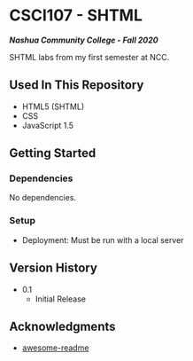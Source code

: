 # CSCI107 - SHTML

***Nashua Community College - Fall 2020***

SHTML labs from my first semester at NCC.

## Used In This Repository

- HTML5 (SHTML)
- CSS
- JavaScript 1.5

## Getting Started

### Dependencies

No dependencies.

### Setup

* Deployment: Must be run with a local server

## Version History

* 0.1
    * Initial Release

## Acknowledgments

* [awesome-readme](https://github.com/matiassingers/awesome-readme)
